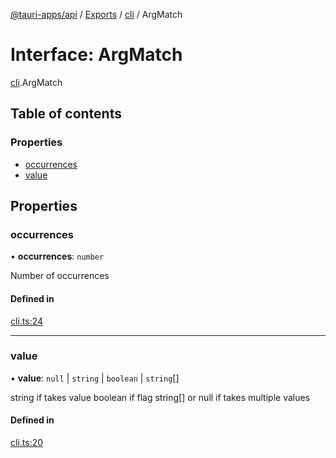 [@tauri-apps/api](../README.md) / [Exports](../modules.md) / [cli](../modules/cli.md) / ArgMatch

# Interface: ArgMatch

[cli](../modules/cli.md).ArgMatch

## Table of contents

### Properties

- [occurrences](cli.ArgMatch.md#occurrences)
- [value](cli.ArgMatch.md#value)

## Properties

### occurrences

• **occurrences**: `number`

Number of occurrences

#### Defined in

[cli.ts:24](https://github.com/ksnyde/tauri/blob/3a04c036/tooling/api/src/cli.ts#L24)

___

### value

• **value**: ``null`` \| `string` \| `boolean` \| `string`[]

string if takes value
boolean if flag
string[] or null if takes multiple values

#### Defined in

[cli.ts:20](https://github.com/ksnyde/tauri/blob/3a04c036/tooling/api/src/cli.ts#L20)
